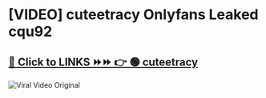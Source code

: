 
 # [VIDEO] cuteetracy Onlyfans Leaked cqu92

## <h2><a href="https://clipsfans.com/cuteetracy&ref=git">🔗 Click to LINKS ⏩⏩ 👉 🟢 cuteetracy </a></h2>

<a href="https://clipsfans.com/cuteetracy&ref=git" rel="nofollow" data-target="animated-image.originalLink"><img src="https://i.ibb.co.com/xMMVF88/686577567.gif" alt="Viral Video Original" style="max-width: 100%; display: inline-block;" data-target="animated-image.originalImage"></a>

